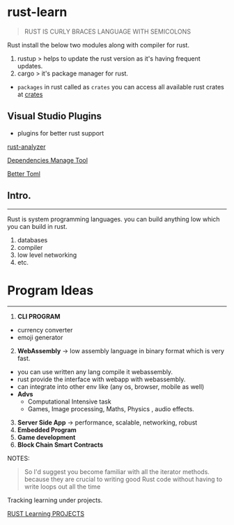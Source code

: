 # rust-learn

> RUST IS CURLY BRACES LANGUAGE WITH SEMICOLONS

Rust install the below two modules along with compiler for rust.

1. rustup > helps to update the rust version as it's having frequent updates.
2. cargo > it's package manager for rust. 
 - `packages` in rust called as `crates` you can access all available rust crates at [crates](https://crates.io/)

## Visual Studio Plugins 
- plugins for better rust support

[rust-analyzer](https://marketplace.visualstudio.com/items?itemName=rust-lang.rust-analyzer)

[Dependencies Manage Tool](https://marketplace.visualstudio.com/items?itemName=fill-labs.dependi)

[Better Toml](https://marketplace.visualstudio.com/items?itemName=tamasfe.even-better-toml)

## Intro.
--- 

Rust is system programming languages.
you can build anything low which you can build in rust.
 
 1. databases
 2. compiler
 3. low level networking 
 4. etc.
 
# Program Ideas
 ---
 
 1. **CLI PROGRAM**
   - currency converter
   - emoji generator
 2. **WebAssembly** -> low assembly language in binary format which is very fast.
   - you can use written any lang compile it webassembly.
   - rust provide the interface with webapp with webassembly.
   - can integrate into other env like (any os, browser, mobile as well)
   - **Advs**
      - Computational Intensive task
      - Games, Image processing, Maths, Physics , audio effects.
 3. **Server Side App** -> performance, scalable, networking, robust
 4. **Embedded Program** 
 5. **Game development**
 6. **Block Chain Smart Contracts**



NOTES:

> So I'd suggest you become familiar with all the iterator methods. because they are crucial to writing good Rust code without having to write loops out all the time

Tracking learning under projects.

[RUST Learning PROJECTS](https://github.com/users/meanMonk/projects/1/views/1)

